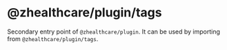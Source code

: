 # @zhealthcare/plugin/tags

Secondary entry point of `@zhealthcare/plugin`. It can be used by importing from `@zhealthcare/plugin/tags`.

